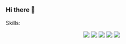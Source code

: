 ### Hi there 👋
Skills:
<p align="center">
<!-- [![Web Dev Skills] -->
  <img src="https://skillicons.dev/icons?i=html,css,js,nodejs,express,react,django,py,cs&theme=dark" />
<!-- [![Database Skills] -->
  <img src="https://skillicons.dev/icons?i=mongodb,mysql,postgres&theme=dark" />
<!-- [![Cloud Services Skills]( -->
  <img src="https://skillicons.dev/icons?i=aws,gcp,heroku&theme=dark" />
<!-- [![Version Control / Collaboration Skills] -->
  <img src="https://skillicons.dev/icons?i=github,replit,discord&theme=dark" />
<!-- [![IDE / Tools Skills] -->
  <img src="https://skillicons.dev/icons?i=vscode,npm,figma&theme=dark" />
<!-- [![Graphic / Game Dev Skills] -->
  <img src="https://skillicons.dev/icons?i=blender,unity,ae,ai,ps,pr&theme=dark />
</p>

<!--
**aaronfnp/aaronfnp** is a ✨ _special_ ✨ repository because its `README.md` (this file) appears on your GitHub profile.

Here are some ideas to get you started:

- 🔭 I’m currently working on ...
- 🌱 I’m currently learning ...
- 👯 I’m looking to collaborate on ...
- 🤔 I’m looking for help with ...
- 💬 Ask me about ...
- 📫 How to reach me: ...
- 😄 Pronouns: ...
- ⚡ Fun fact: ...
-->
